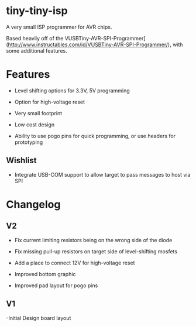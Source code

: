 tiny-tiny-isp
=============
A very small ISP programmer for AVR chips.

Based heavily off of the VUSBTiny-AVR-SPI-Programmer](http://www.instructables.com/id/VUSBTiny-AVR-SPI-Programmer/), with some additional features. 


Features
========

- Level shifting options for 3.3V, 5V programming

- Option for high-voltage reset

- Very small footprint

- Low cost design

- Ability to use pogo pins for quick programming, or use headers for prototyping

Wishlist
--------

- Integrate USB-COM support to allow target to pass messages to host via SPI
 

Changelog
========

V2
--------

- Fix current limiting resistors being on the wrong side of the diode

- Fix missing pull-up resistors on target side of level-shifting mosfets

- Add a place to connect 12V for high-voltage reset 

- Improved bottom graphic

- Improved pad layout for pogo pins


V1
--------
-Initial Design board layout


